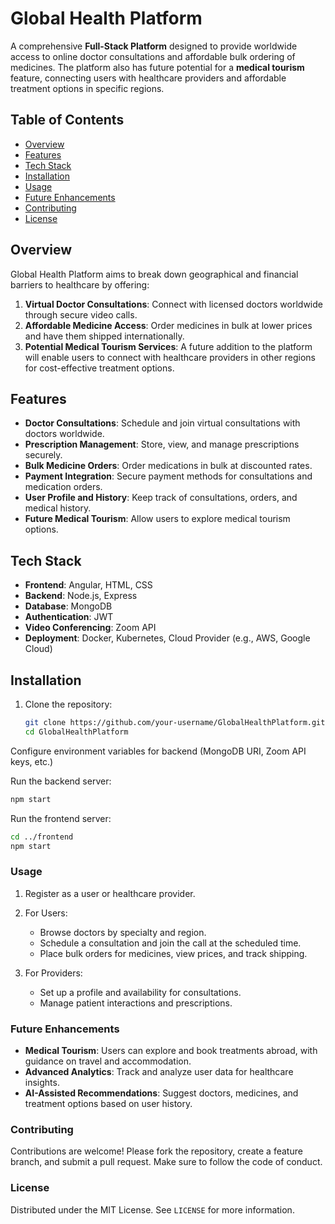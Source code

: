 # Global Health Platform

A comprehensive **Full-Stack Platform** designed to provide worldwide access to online doctor consultations and affordable bulk ordering of medicines. The platform also has future potential for a **medical tourism** feature, connecting users with healthcare providers and affordable treatment options in specific regions.

## Table of Contents
- [Overview](#overview)
- [Features](#features)
- [Tech Stack](#tech-stack)
- [Installation](#installation)
- [Usage](#usage)
- [Future Enhancements](#future-enhancements)
- [Contributing](#contributing)
- [License](#license)
  
## Overview

Global Health Platform aims to break down geographical and financial barriers to healthcare by offering:
1. **Virtual Doctor Consultations**: Connect with licensed doctors worldwide through secure video calls.
2. **Affordable Medicine Access**: Order medicines in bulk at lower prices and have them shipped internationally.
3. **Potential Medical Tourism Services**: A future addition to the platform will enable users to connect with healthcare providers in other regions for cost-effective treatment options.

## Features

- **Doctor Consultations**: Schedule and join virtual consultations with doctors worldwide.
- **Prescription Management**: Store, view, and manage prescriptions securely.
- **Bulk Medicine Orders**: Order medications in bulk at discounted rates.
- **Payment Integration**: Secure payment methods for consultations and medication orders.
- **User Profile and History**: Keep track of consultations, orders, and medical history.
- **Future Medical Tourism**: Allow users to explore medical tourism options.

## Tech Stack

- **Frontend**: Angular, HTML, CSS
- **Backend**: Node.js, Express
- **Database**: MongoDB
- **Authentication**: JWT
- **Video Conferencing**: Zoom API
- **Deployment**: Docker, Kubernetes, Cloud Provider (e.g., AWS, Google Cloud)

## Installation

1. Clone the repository:
   ```bash
   git clone https://github.com/your-username/GlobalHealthPlatform.git
   cd GlobalHealthPlatform
   ```

Configure environment variables for backend (MongoDB URI, Zoom API keys, etc.)

Run the backend server:
```bash
npm start
```
Run the frontend server:
```bash
cd ../frontend
npm start
```




### Usage

1. Register as a user or healthcare provider.

2. For Users:
   - Browse doctors by specialty and region.
   - Schedule a consultation and join the call at the scheduled time.
   - Place bulk orders for medicines, view prices, and track shipping.

3. For Providers:
   - Set up a profile and availability for consultations.
   - Manage patient interactions and prescriptions.

### Future Enhancements

- **Medical Tourism**: Users can explore and book treatments abroad, with guidance on travel and accommodation.
- **Advanced Analytics**: Track and analyze user data for healthcare insights.
- **AI-Assisted Recommendations**: Suggest doctors, medicines, and treatment options based on user history.

### Contributing

Contributions are welcome! Please fork the repository, create a feature branch, and submit a pull request. Make sure to follow the code of conduct.

### License

Distributed under the MIT License. See `LICENSE` for more information.
